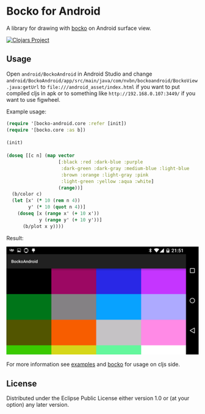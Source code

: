 # Bocko for Android

A library for drawing with [bocko](https://github.com/mfikes/bocko) on 
Android surface view.

[![Clojars Project](http://clojars.org/bocko-android/latest-version.svg)](http://clojars.org/bocko-android)

## Usage

Open `android/BockoAndroid` in Android Studio
and change `android/BockoAndroid/app/src/main/java/com/nvbn/bockoandroid/BockoView.java:getUrl`
to `file:///android_asset/index.html` if you want to put compiled
cljs in apk or to something like `http://192.168.0.107:3449/` if you
want to use figwheel.

Example usage:

```clojure
(require '[bocko-android.core :refer [init])
(require '[bocko.core :as b])

(init)

(doseq [[c n] (map vector
                   [:black :red :dark-blue :purple
                    :dark-green :dark-gray :medium-blue :light-blue
                    :brown :orange :light-gray :pink
                    :light-green :yellow :aqua :white]
                   (range))]
  (b/color c)
  (let [x' (* 10 (rem n 4))
        y' (* 10 (quot n 4))]
    (doseq [x (range x' (+ 10 x'))
            y (range y' (+ 10 y'))]
      (b/plot x y))))
```

Result:

![phone](resources/screen.png)

For more information see [examples](https://github.com/nvbn/bocko-android/blob/master/src/bocko_android/example.cljs)
and [bocko](https://github.com/mfikes/bocko) for usage on cljs side. 

## License

Distributed under the Eclipse Public License either version 1.0 or (at
your option) any later version.
